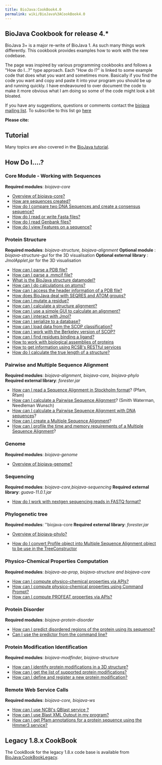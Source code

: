 ```yaml
---
title: BioJava:CookBook4.0
permalink: wiki/BioJava%3ACookBook4.0
---
```


BioJava Cookbook for release 4.\*
---------------------------------

BioJava 3+ is a major re-write of BioJava 1. As such many things work
differently. This cookbook provides examples how to work with the new
codebase.

The page was inspired by various programming cookbooks and follows a
"How do I...?" type approach. Each "How do I?" is linked to some example
code that does what you want and sometimes more. Basically if you find
the code you want and copy and paste it into your program you should be
up and running quickly. I have endeavoured to over document the code to
make it more obvious what I am doing so some of the code might look a
bit bloated.

If you have any suggestions, questions or comments contact the [biojava
mailing list](mailto:biojava-l@biojava.org). To subscribe to this list
go [here](http://biojava.org/mailman/listinfo/biojava-l)

**Please cite:**

Tutorial
--------

Many topics are also covered in the [BioJava
tutorial](https://github.com/biojava/biojava-tutorial).

How Do I....?
-------------

### Core Module - Working with Sequences

**Required modules**: *biojava-core*

-   [Overview of biojava-core?](/wiki/BioJava:CookBook:Core:Overview "wikilink")
-   [How are sequences created?](/wiki/BioJava:CookBook:Core:Sequences "wikilink")
-   [How do I compare two DNA Sequences and create a consensus sequence?](/wiki/BioJava:CookBook:Core:SequenceCompare "wikilink")
-   [How do I read or write Fasta files?](/wiki/BioJava:CookBook:Core:FastaReadWrite "wikilink")
-   [How do I read Genbank files?](/wiki/BioJava:CookBook:Core:GenbankRead "wikilink")
-   [How do I view Features on a sequence?](/wiki/BioJava:CookBook:Core:SequenceFeaturePanel "wikilink")

### Protein Structure

**Required modules**: *biojava-structure, biojava-alignment* **Optional
module** : *biojava-structure-gui* for the 3D visualisation **Optional
external library** : *JmolApplet.jar* for the 3D visualisation

-   [How can I parse a PDB
    file?](/wiki/BioJava:CookBook:PDB:read3.0 "wikilink")
-   [How can I parse a .mmcif
    file?](/wiki/BioJava:CookBook:PDB:mmcif "wikilink")
-   [What is the BioJava structure
    datamodel?](/wiki/BioJava:CookBook:PDB:datamodel "wikilink")
-   [How can I do calculations on
    atoms?](/wiki/BioJava:CookBook:PDB:atomsCalc "wikilink")
-   [How can I access the header information of a PDB
    file?](/wiki/BioJava:CookBook:PDB:header "wikilink")
-   [How does BioJava deal with SEQRES and ATOM
    groups?](/wiki/BioJava:CookBook:PDB:seqres "wikilink")
-   [How can I mutate a
    residue?](/wiki/BioJava:CookBook:PDB:mutate "wikilink")
-   [How can I calculate a structure
    alignment?](/wiki/BioJava:CookBook:PDB:align "wikilink")
-   [How can I use a simple GUI to calculate an
    alignment?](/wiki/BioJava:CookBook:PDB:alignGUI "wikilink")
-   [How can I interact with
    Jmol?](/wiki/BioJava:CookBook:PDB:Jmol "wikilink")
-   [How can I serialize to a
    database?](/wiki/BioJava:CookBook:PDB:hibernate "wikilink")
-   [How can I load data from the SCOP
    classification?](/wiki/BioJava:CookBook:PDB:SCOP "wikilink")
-   [How can I work with the Berkeley version of
    SCOP?](/wiki/BioJava:CookBook:PDBP:BerkeleySCOP "wikilink")
-   [How can I find residues binding a
    ligand?](/wiki/BioJava:CookBook:PDB:ligands "wikilink")
-   [How to work with biological assemblies of
    proteins](/wiki/BioJava:CookBook:PDB:bioassembly "wikilink")
-   [How to get information using RCSB's RESTful
    services](/wiki/BioJava:CookBook:PDB:restful "wikilink")
-   [How do I calculate the true length of a
    structure?](/wiki/BioJava:CookBook:PDB:restful "wikilink")

### Pairwise and Multiple Sequence Alignment

**Required modules**: *biojava-alignment, biojava-core, biojava-phylo*
**Required external library**: *forester.jar*

-   [How can I read a Sequence Alignment in Stockholm format](/wiki/BioJava:CookBook3:Stockholm "wikilink")? (Pfam, Rfam)
-   [How can I calculate a Pairwise Sequence Alignment](/wiki/BioJava:CookBook3:PSA "wikilink")? (Smith Waterman, Needleman Wunsch)
-   [How can I calculate a Pairwise Sequence Alignment with DNA sequences](/wiki/BioJava:CookBook3:PSA_DNA "wikilink")?
-   [How can I create a Multiple Sequence Alignment](/wiki/BioJava:CookBook3:MSA "wikilink")?
-   [How can I profile the time and memory requirements of a Multiple Sequence Alignment](/wiki/BioJava:CookBook3:MSAProfiler "wikilink")?

### Genome

**Required modules**: *biojava-genome*

-   [Overview of
    biojava-genome?](/wiki/BioJava:CookBook:genome:Overview "wikilink")

### Sequencing

**Required modules**: *biojava-core*,*biojava-sequencing* **Required
external library**: *guava-11.0.1.jar*

-   [How do I work with nextgen sequencing reads in FASTQ
    format?](/wiki/BioJava:CookBook3:FASTQ "wikilink")

### Phylogenetic tree

**Required modules**: ''biojava-core **Required external library**:
*forester.jar*

-   [Overview of
    biojava-phylo?](/wiki/BioJava:CookBook:Phylo:Overview "wikilink")

<!-- -->

-   [How do I convert Profile object into Multiple Sequence Alignment
    object to be use in the
    TreeConstructor](/wiki/BioJava:CookBook:Phylo:ProfileToMSA "wikilink")

### Physico-Chemical Properties Computation

**Required modules**: *biojava-aa-prop, biojava-structure and
biojava-core*

-   [How can I compute physico-chemical properties via
    APIs?](/wiki/BioJava:CookBook:AAPROP:main "wikilink")
-   [How can I compute physico-chemical properties using Command
    Prompt?](/wiki/BioJava:CookBook:AAPROP:commandprompt "wikilink")
-   [How can I compute PROFEAT properties via
    APIs?](/wiki/BioJava:CookBook:AAPROP:profeat "wikilink")

### Protein Disorder

**Required modules**: *biojava-protein-disorder*

-   [How can I predict disordered regions of the protein using its
    sequence?](/wiki/BioJava:CookBook3:ProteinDisorder "wikilink")
-   [Can I use the predictor from the command
    line?](/wiki/BioJava:CookBook3:ProteinDisorderCLI "wikilink")

### Protein Modification Identification

**Required modules**: *biojava-modfinder, biojava-structure*

-   [How can I identify protein modifications in a 3D
    structure?](/wiki/BioJava:CookBook3:ModFinder "wikilink")
-   [How can I get the list of supported protein
    modifications?](/wiki/BioJava:CookBook3:SupportedProtMod "wikilink")
-   [How can I define and register a new protein
    modification?](/wiki/BioJava:CookBook3:AddProtMod "wikilink")

### Remote Web Service Calls

**Required modules**: *biojava-core, biojava-ws*

-   [How can I use NCBI's QBlast service
    ?](/wiki/BioJava:CookBook3:NCBIQBlastService "wikilink")
-   [How can I use Blast XML Output in my
    program?](/wiki/BioJava:CookBook3:ParsingBlastXMLOutput "wikilink")
-   [How can I get Pfam annotations for a protein sequence using the
    Hmmer3 service?](/wiki/BioJava:CookBook3:HmmerService "wikilink")

Legacy 1.8.x CookBook
---------------------

The CookBook for the legacy 1.8.x code base is available from
<BioJava:CookBookLegacy>.
